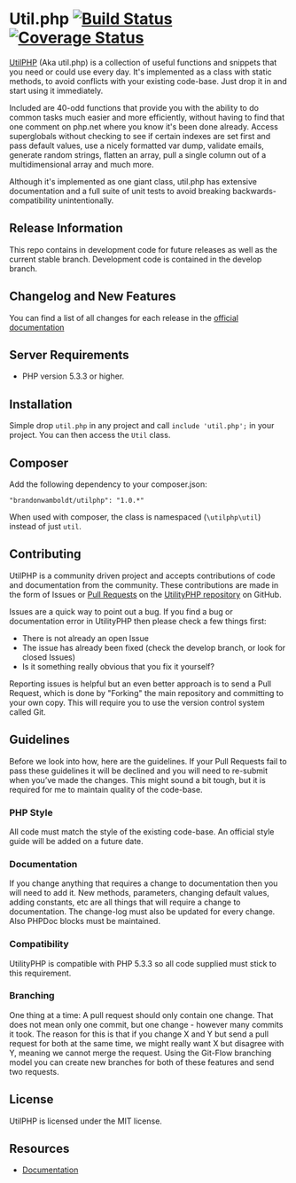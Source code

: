 # Util.php [![Build Status](https://img.shields.io/travis/brandonwamboldt/utilphp.svg)](https://travis-ci.org/brandonwamboldt/utilphp) [![Coverage Status](https://coveralls.io/repos/brandonwamboldt/utilphp/badge.png)](https://coveralls.io/r/brandonwamboldt/utilphp)

[UtilPHP](http://brandonwamboldt.github.com/utilphp/) (Aka util.php) is a
collection of useful functions and snippets that you need or could use every
day. It's implemented as a class with static methods, to avoid conflicts with
your existing code-base. Just drop it in and start using it immediately.

Included are 40-odd functions that provide you with the ability to do common
tasks much easier and more efficiently, without having to find that one comment
on php.net where you know it's been done already. Access superglobals without
checking to see if certain indexes are set first and pass default values, use a
nicely formatted var dump, validate emails, generate random strings, flatten an
array, pull a single column out of a multidimensional array and much more.

Although it's implemented as one giant class, util.php has extensive
documentation and a full suite of unit tests to avoid breaking
backwards-compatibility unintentionally.

## Release Information

This repo contains in development code for future releases as well as the
current stable branch. Development code is contained in the develop branch.

## Changelog and New Features

You can find a list of all changes for each release in the
[official documentation](http://brandonwamboldt.github.com/utilphp/#changelog)

## Server Requirements

* PHP version 5.3.3 or higher.

## Installation

Simple drop `util.php` in any project and call `include 'util.php';` in your
project. You can then access the `Util` class.

## Composer

Add the following dependency to your composer.json:

```
"brandonwamboldt/utilphp": "1.0.*"
```

When used with composer, the class is namespaced (`\utilphp\util`) instead of
just `util`.

## Contributing

UtilPHP is a community driven project and accepts contributions of code and
documentation from the community. These contributions are made in the form of
Issues or [Pull Requests](http://help.github.com/send-pull-requests/) on the
[UtilityPHP repository](https://github.com/brandonwamboldt/utilphp) on GitHub.

Issues are a quick way to point out a bug. If you find a bug or documentation
error in UtilityPHP then please check a few things first:

* There is not already an open Issue
* The issue has already been fixed (check the develop branch, or look for closed Issues)
* Is it something really obvious that you fix it yourself?

Reporting issues is helpful but an even better approach is to send a Pull
Request, which is done by "Forking" the main repository and committing to your
own copy. This will require you to use the version control system called Git.

## Guidelines

Before we look into how, here are the guidelines. If your Pull Requests fail to
pass these guidelines it will be declined and you will need to re-submit when
you’ve made the changes. This might sound a bit tough, but it is required for
me to maintain quality of the code-base.

### PHP Style

All code must match the style of the existing code-base. An official style
guide will be added on a future date.

### Documentation

If you change anything that requires a change to documentation then you will
need to add it. New methods, parameters, changing default values, adding
constants, etc are all things that will require a change to documentation. The
change-log must also be updated for every change. Also PHPDoc blocks must be
maintained.

### Compatibility

UtilityPHP is compatible with PHP 5.3.3 so all code supplied must stick to this
requirement.

### Branching

One thing at a time: A pull request should only contain one change. That does
not mean only one commit, but one change - however many commits it took. The
reason for this is that if you change X and Y but send a pull request for both
at the same time, we might really want X but disagree with Y, meaning we cannot
merge the request. Using the Git-Flow branching model you can create new
branches for both of these features and send two requests.

## License

UtilPHP is licensed under the MIT license.

## Resources

* [Documentation](http://brandonwamboldt.github.com/utilphp/)
